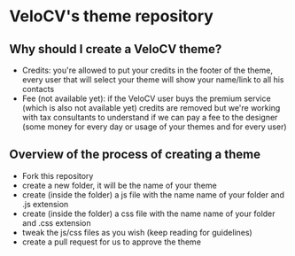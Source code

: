# VeloCV's theme repository

## Why should I create a VeloCV theme?

* Credits: you're allowed to put your credits in the footer of the theme, every user that will select your theme will show your name/link to all his contacts
* Fee (not available yet): if the VeloCV user buys the premium service (which is also not available yet) credits are removed but we're working with tax consultants to understand if we can pay a fee to the designer (some money for every day or usage of your themes and for every user)

## Overview of the process of creating a theme

* Fork this repository
* create a new folder, it will be the name of your theme
* create (inside the folder) a js file with the name name of your folder and .js extension
* create (inside the folder) a css file with the name name of your folder and .css extension
* tweak the js/css files as you wish (keep reading for guidelines)
* create a pull request for us to approve the theme
